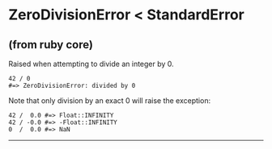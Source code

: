 # ZeroDivisionError < StandardError

(from ruby core)
---
Raised when attempting to divide an integer by 0.

    42 / 0
    #=> ZeroDivisionError: divided by 0

Note that only division by an exact 0 will raise the exception:

    42 /  0.0 #=> Float::INFINITY
    42 / -0.0 #=> -Float::INFINITY
    0  /  0.0 #=> NaN
---
